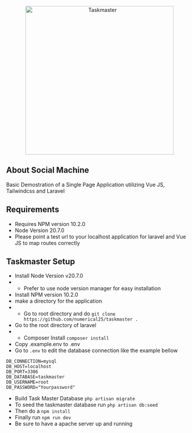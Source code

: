 <p align="center"><a href="https://laravel.com" target="_blank"><img src="https://raw.githubusercontent.com/laravel/art/master/logo-lockup/5%20SVG/2%20CMYK/1%20Full%20Color/laravel-logolockup-cmyk-red.svg" width="400" alt="Taskmaster"></a></p>


## About Social Machine

Basic Demostration of a Single Page Application utilizing Vue JS, Tailwindcss and Laravel

## Requirements

- Requires NPM version 10.2.0
- Node Version 20.7.0
- Please point a test url to your localhost application for laravel and Vue JS to map routes correctly
## Taskmaster Setup

- Install Node Version v20.7.0 
- - Prefer to use node version manager for easy installation
- Install NPM version 10.2.0
- make a directory for the application
- - Go to root directory and do `git clone https://github.com/numerical25/taskmaster .`
- Go to the root directory of laravel
- - Composer Install `composer install`
- Copy .example.env to .env
- Go to `.env` to edit the database connection like the example bellow
```
DB_CONNECTION=mysql
DB_HOST=localhost
DB_PORT=3306
DB_DATABASE=taskmaster
DB_USERNAME=root
DB_PASSWORD="Yourpassword"
```
- Build Task Master Database `php artisan migrate`
- To seed the taskmaster database run `php artisan db:seed`
- Then do a `npm install`
- Finally run `npm run dev`
- Be sure to have a apache server up and running
